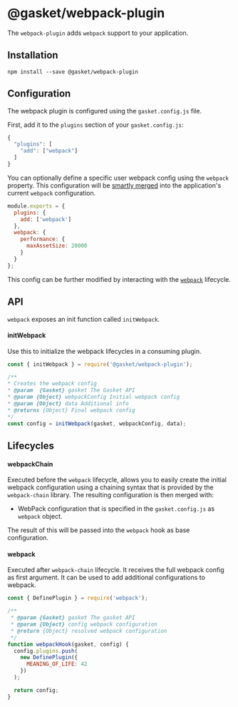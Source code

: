 # @gasket/webpack-plugin

The `webpack-plugin` adds `webpack` support to your application.

## Installation

```
npm install --save @gasket/webpack-plugin
```

## Configuration

The webpack plugin is configured using the `gasket.config.js` file.

First, add it to the `plugins` section of your `gasket.config.js`:

```js
{
  "plugins": [
    "add": ["webpack"]
  ]
}
```

You can optionally define a specific user webpack config using the `webpack`
property. This configuration will be [smartly merged] into the application's
current `webpack` configuration.

```js
module.exports = {
  plugins: {
    add: ['webpack']
  },
  webpack: {
    performance: {
      maxAssetSize: 20000
    }
  }
};
```

This config can be further modified by interacting with the [`webpack`](#webpack)
lifecycle.

## API

`webpack` exposes an init function called `initWebpack`.

#### initWebpack

Use this to initialize the webpack lifecycles in a consuming plugin.

```js
const { initWebpack } = require('@gasket/webpack-plugin');

/**
* Creates the webpack config
* @param  {Gasket} gasket The Gasket API
* @param {Object} webpackConfig Initial webpack config
* @param {Object} data Additional info
* @returns {Object} Final webpack config
*/
const config = initWebpack(gasket, webpackConfig, data);
```

## Lifecycles

#### webpackChain

Executed before the `webpack` lifecycle, allows you to easily create the
initial webpack configuration using a chaining syntax that is provided by the
`webpack-chain` library. The resulting configuration is then merged with:

- WebPack configuration that is specified in the `gasket.config.js` as `webpack` object.

The result of this will be passed into the `webpack` hook as base configuration.

#### webpack

Executed after `webpack-chain` lifecycle. It receives the full webpack config as first
argument. It can be used to add additional configurations to webpack.

```js
const { DefinePlugin } = require('webpack');

/**
 * @param {Gasket} gasket The gasket API
 * @param {Object} config webpack configuration
 * @return {Object} resolved webpack configuration
 */
function webpackHook(gasket, config) {
  config.plugins.push(
    new DefinePlugin({
      MEANING_OF_LIFE: 42
    })
  );

  return config;
}
```

[smartly merged]: https://github.com/survivejs/webpack-merge#smart-merging
